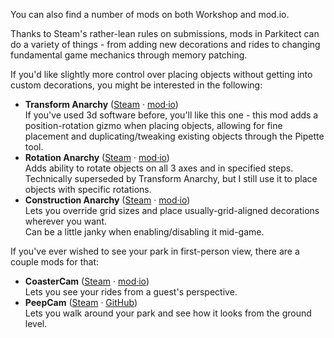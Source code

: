 You can also find a number of mods on both Workshop and mod.io.

Thanks to Steam's rather-lean rules on submissions, mods in Parkitect can do a variety of things - from adding new decorations and rides to changing fundamental game mechanics through memory patching.

If you'd like slightly more control over placing objects without getting into custom decorations, you might be interested in the following:
- **Transform Anarchy**
	([Steam](https://steamcommunity.com/sharedfiles/filedetails/?id=2997237650)
	· [mod·io](https://mod.io/g/parkitect/m/transform-anarchy))  
	If you've used 3d software before, you'll like this one - this mod adds a position-rotation gizmo when placing objects, allowing for fine placement and duplicating/tweaking existing objects through the Pipette tool.
- **Rotation Anarchy**
	([Steam](https://steamcommunity.com/sharedfiles/filedetails/?id=2859808704)
	· [mod·io](https://mod.io/g/parkitect/m/rotation-anarchy))  
	Adds ability to rotate objects on all 3 axes and in specified steps.  
	Technically superseded by Transform Anarchy, but I still use it to place objects with specific rotations.
- **Construction Anarchy**
	([Steam](https://steamcommunity.com/sharedfiles/filedetails/?id=1358845591)
	 · [mod·io](https://mod.io/g/parkitect/m/construction-anarchy1))  
	Lets you override grid sizes and place usually-grid-aligned decorations wherever you want.  
	Can be a little janky when enabling/disabling it mid-game.

If you've ever wished to see your park in first-person view, there are a couple mods for that:
- **CoasterCam**
	([Steam](https://steamcommunity.com/sharedfiles/filedetails/?id=1301723848)
	 · [mod·io](https://mod.io/g/parkitect/m/coastercam1))  
	Lets you see your rides from a guest's perspective.
- **PeepCam**
	([Steam](https://steamcommunity.com/sharedfiles/filedetails/?id=1666197015)
	· [GitHub](https://github.com/TheMasterCado/ParkitectPeepCam))  
	Lets you walk around your park and see how it looks from the ground level.